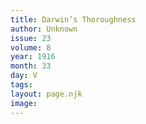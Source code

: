 ```yaml
---
title: Darwin’s Thoroughness
author: Unknown
issue: 23
volume: 8
year: 1916
month: 33
day: V
tags:
layout: page.njk
image:
---
```


